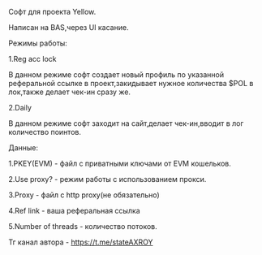 Софт для проекта Yellow.

Написан на BAS,через UI касание.

Режимы работы:

1.Reg acc lock

В данном режиме софт создает новый профиль по указанной реферальной ссылке в проект,закидывает нужное количества $POL в лок,также делает чек-ин сразу же.

2.Daily

В данном режиме софт заходит на сайт,делает чек-ин,вводит в лог количество поинтов.

Данные:

1.PKEY(EVM) - файл с приватными ключами от EVM кошельков.

2.Use proxy? - режим работы с использованием прокси.

3.Proxy - файл с http proxy(не обязательно)

4.Ref link - ваша реферальная ссылка 

5.Number of threads - количество потоков.

Тг канал автора - https://t.me/stateAXROY
